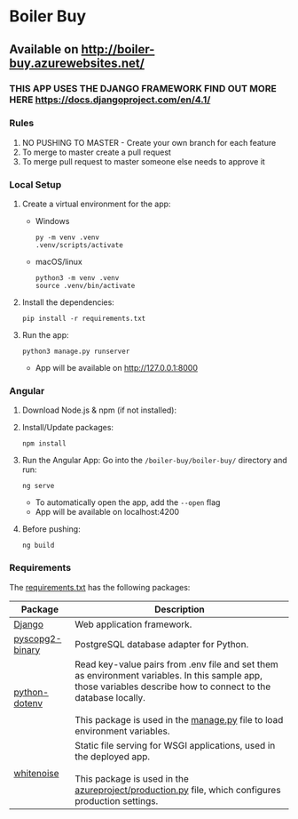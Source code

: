 # Boiler Buy

## Available on http://boiler-buy.azurewebsites.net/

### THIS APP USES THE DJANGO FRAMEWORK FIND OUT MORE HERE https://docs.djangoproject.com/en/4.1/

### Rules
1. NO PUSHING TO MASTER - Create your own branch for each feature
2. To merge to master create a pull request
3. To merge pull request to master someone else needs to approve it

### Local Setup
1. Create a virtual environment for the app:
    * Windows 
        ```
        py -m venv .venv
        .venv/scripts/activate
        ```

    * macOS/linux 
        ```
        python3 -m venv .venv
        source .venv/bin/activate
        ```

2. Install the dependencies:
    ```
    pip install -r requirements.txt
    ```

3. Run the app:
    ```
    python3 manage.py runserver
    ```
    * App will be available on http://127.0.0.1:8000

### Angular
1. Download Node.js & npm (if not installed):

2. Install/Update packages:
    ```
    npm install
    ```

3. Run the Angular App:
    Go into the ```/boiler-buy/boiler-buy/``` directory and run:
    ```
    ng serve
    ```
    * To automatically open the app, add the ```--open``` flag
    * App will be available on localhost:4200

4. Before pushing:
    ```
    ng build
    ```


### Requirements

The [requirements.txt](./requirements.txt) has the following packages:

| Package | Description |
| ------- | ----------- |
| [Django](https://pypi.org/project/Django/) | Web application framework. |
| [pyscopg2-binary](https://pypi.org/project/psycopg-binary/) | PostgreSQL database adapter for Python. |
| [python-dotenv](https://pypi.org/project/python-dotenv/) | Read key-value pairs from .env file and set them as environment variables. In this sample app, those variables describe how to connect to the database locally. <br><br> This package is used in the [manage.py](./manage.py) file to load environment variables. |
| [whitenoise](https://pypi.org/project/whitenoise/) | Static file serving for WSGI applications, used in the deployed app. <br><br> This package is used in the [azureproject/production.py](./azureproject/production.py) file, which configures production settings. |
